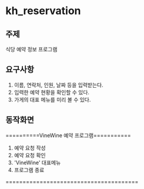 # kh_reservation


## 주제
식당 예약 정보 프로그램


## 요구사항
1. 이름, 연락처, 인원, 날짜 등을 입력받는다.
2. 입력한 예약 현황을 확인할 수 있다.
3. 가게의 대표 메뉴를 미리 볼 수 있다.


## 동작화면


==========VineWine 예약 프로그램===========

1. 예약 요청 작성
2. 예약 요청 확인
3. 'VineWine' 대표메뉴
4. 프로그램 종료

=======================================
